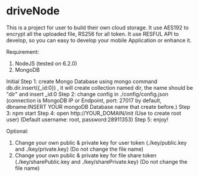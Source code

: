 # driveNode
This is a project for user to build their own cloud storage. It use AES192 to encrypt all the uploaded file, RS256 for all token. It use RESFUL API to develop, so you can easy to develop your mobile Application or enhance it.

Requirement:
  1. NodeJS (tested on 6.2.0)
  2. MongoDB

Initial
 Step 1: create Mongo Database using mongo command  db.dir.insert({_id:0}) , it will create collection named dir, the name should be "dir" and insert _id:0
 Step 2: change config in ./config/config.json (connection is MongoDB IP or Endpoint, port: 27017 by default, dbname:INSERT YOUR mongoDB Database name that create before.)
 Step 3: npm start
 Step 4: open http://YOUR_DOMAIN/init (Use to create root user) (Default username: root, password:28911353)
 Step 5: enjoy!
 
 Optional:
  1. Change your own public & private key for user token (./key/public.key and ./key/private.key) (Do not change the file name)
  2. Change your own public & private key for file share token (./key/sharePublic.key and ./key/sharePrivate.key) (Do not change the file name)
